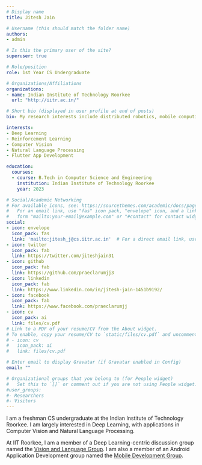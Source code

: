 ```yaml
---
# Display name
title: Jitesh Jain

# Username (this should match the folder name)
authors:
- admin

# Is this the primary user of the site?
superuser: true

# Role/position
role: 1st Year CS Undergraduate

# Organizations/Affiliations
organizations:
- name: Indian Institute of Technology Roorkee
  url: "http://iitr.ac.in/"

# Short bio (displayed in user profile at end of posts)
bio: My research interests include distributed robotics, mobile computing and programmable matter.

interests:
- Deep Learning
- Reinforcement Learning
- Computer Vision
- Natural Language Processing
- Flutter App Development

education:
  courses:
  - course: B.Tech in Computer Science and Engineering
    institution: Indian Institute of Technology Roorkee
    year: 2023

# Social/Academic Networking
# For available icons, see: https://sourcethemes.com/academic/docs/page-builder/#icons
#   For an email link, use "fas" icon pack, "envelope" icon, and a link in the
#   form "mailto:your-email@example.com" or "#contact" for contact widget.
social:
- icon: envelope
  icon_pack: fas
  link: 'mailto:jitesh_j@cs.iitr.ac.in'  # For a direct email link, use "mailto:test@example.org".
- icon: twitter
  icon_pack: fab
  link: https://twitter.com/jiteshjain31
- icon: github
  icon_pack: fab
  link: https://github.com/praeclarumjj3
- icon: linkedin
  icon_pack: fab
  link: https://www.linkedin.com/in/jitesh-jain-1451b9192/
- icon: facebook
  icon_pack: fab
  link: https://www.facebook.com/praeclarumjj
- icon: cv
  icon_pack: ai
  link: files/cv.pdf
# Link to a PDF of your resume/CV from the About widget.
# To enable, copy your resume/CV to `static/files/cv.pdf` and uncomment the lines below.
# - icon: cv
#   icon_pack: ai
#   link: files/cv.pdf

# Enter email to display Gravatar (if Gravatar enabled in Config)
email: ""

# Organizational groups that you belong to (for People widget)
#   Set this to `[]` or comment out if you are not using People widget.
#user_groups:
#- Researchers
#- Visitors
---
```


I am a freshman CS undergraduate at the Indian Institute of Technology Roorkee. I am largely interested in Deep Learning, with applications in Computer Vision and Natural Language Processing. 

At IIT Roorkee, I am a member of a Deep Learning-centric discussion group named the [Vision and Language Group](https://vlgiitr.github.io). I am also a member of an Android Application Development group named the [Mobile Development Group](https://mdg.iitr.ac.in/).

